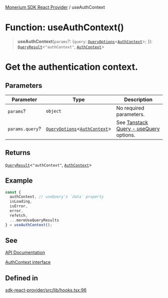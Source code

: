 [Monerium SDK React Provider](../README.md) / useAuthContext

# Function: useAuthContext()

> **useAuthContext**(`params`?: \{`query`: [`QueryOptions`](../type-aliases/QueryOptions.md)\<[`AuthContext`](../interfaces/AuthContext.md)\>; \}): [`QueryResult`](../type-aliases/QueryResult.md)\<`"authContext"`, [`AuthContext`](../interfaces/AuthContext.md)\>

# Get the authentication context.

## Parameters

| Parameter       | Type                                                                                               | Description                                                                                                         |
| --------------- | -------------------------------------------------------------------------------------------------- | ------------------------------------------------------------------------------------------------------------------- |
| `params`?       | `object`                                                                                           | No required parameters.                                                                                             |
| `params.query`? | [`QueryOptions`](../type-aliases/QueryOptions.md)\<[`AuthContext`](../interfaces/AuthContext.md)\> | See [Tanstack Query - useQuery](https://tanstack.com/query/latest/docs/framework/react/reference/useQuery) options. |

## Returns

[`QueryResult`](../type-aliases/QueryResult.md)\<`"authContext"`, [`AuthContext`](../interfaces/AuthContext.md)\>

## Example

```ts
const {
  authContext, // useQuery's `data` property
  isLoading,
  isError,
  error,
  refetch,
  ...moreUseQueryResults
} = useAuthContext();
```

## See

[API Documentation](https://monerium.dev/api-docs#operation/auth-context)

[AuthContext interface](https://github.com/monerium/js-monorepo/blob/main/packages/sdk/docs/generated/interfaces/AuthContext.md)

## Defined in

[sdk-react-provider/src/lib/hooks.tsx:96](https://github.com/monerium/js-monorepo/blob/ae1055c12538e860127a655bc059162d414323b3/packages/sdk-react-provider/src/lib/hooks.tsx#L96)
